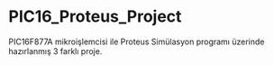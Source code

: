 # PIC16_Proteus_Project
 PIC16F877A mikroişlemcisi ile Proteus Simülasyon programı üzerinde hazırlanmış 3 farklı proje.
